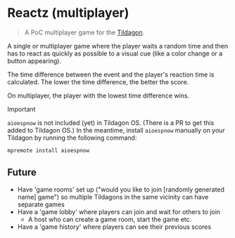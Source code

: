 # Reactz (multiplayer)

> A PoC multiplayer game for the [Tildagon](https://tildagon.badge.emfcamp.org/).

A single or multiplayer game where the player waits a random time and then has to react as quickly as possible to a visual cue (like a color change or a button appearing).

The time difference between the event and the player's reaction time is calculated. The lower the time difference, the better the score.

On multiplayer, the player with the lowest time difference wins.

> [!IMPORTANT]  
> `aioespnow` is not included (yet) in Tildagon OS. (There is a PR to get this added to Tildagon OS.)
> In the meantime, install `aioespnow` manually on your Tildagon by running the following command:
>
> ```bash
> mpremote install aioespnow
> ```

## Future

- Have 'game rooms' set up ("would you like to join [randomly generated name] game") so multiple Tildagons in the same vicinity can have separate games
- Have a 'game lobby' where players can join and wait for others to join
  - A host who can create a game room, start the game etc.
- Have a 'game history' where players can see their previous scores
